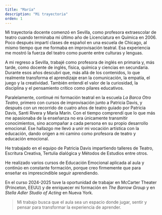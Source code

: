 ```yaml
---
title: "María"
description: "Mi trayectoria"
orden: 1
---
```


Mi trayectoria docente comenzó en Sevilla, como profesora extraescolar de teatro cuando terminaba mi último año de Licenciatura en Química en 2006. Poco después impartí clases de español en una escuela de Chicago, al mismo tiempo que me formaba en improvisación teatral. Esa experiencia me mostró la fuerza del teatro como puente entre culturas y lenguas.

A mi regreso a Sevilla, trabajé como profesora de inglés en primaria y, más tarde, como docente de inglés, física, química y ciencias en secundaria. Durante esos años descubrí que, más allá de los contenidos, lo que realmente transforma el aprendizaje eran la comunicación, la empatía, el juego y la creatividad. También entendí el valor de la curiosidad, la disciplina y el pensamiento crítico como pilares educativos.

Paralelamente, continué mi formación teatral en la escuela _La Barca Otro Teatro_, primero con cursos de improvisación junto a Patricia Davis, y después con un recorrido de cuatro años de teatro guiado por Patricia Davis, Santi Rivera y María Marín. Con el tiempo comprendí que lo que más me apasionaba de la enseñanza no era únicamente transmitir conocimientos, sino acompañar a cada persona en su propio desarrollo emocional. Ese hallazgo me llevó a unir mi vocación artística con la educación, dando origen a mi camino como profesora de teatro y educación emocional.

He trabajado en el equipo de Patricia Davis impartiendo talleres de Teatro, Escritura Creativa, Tertulia dialógica y Métodos de Estudios entre otros.

He realizado varios cursos de Educación Emocional aplicada al aula y continúo en constante formación, porque creo firmemente que para enseñar es imprescindible seguir aprendiendo.

En el curso 2024-2025 tuve la oportunidad de trabajar en McCarter Theater (Princeton, EEUU) y de enriquecer mi formación en _The Barrow Group_ y en _Stella Adler Studio of Acting_ en Nueva York.

> Mi trabajo busca que el aula sea un espacio donde jugar, sentir y pensar para transformar la experiencia de aprender.
